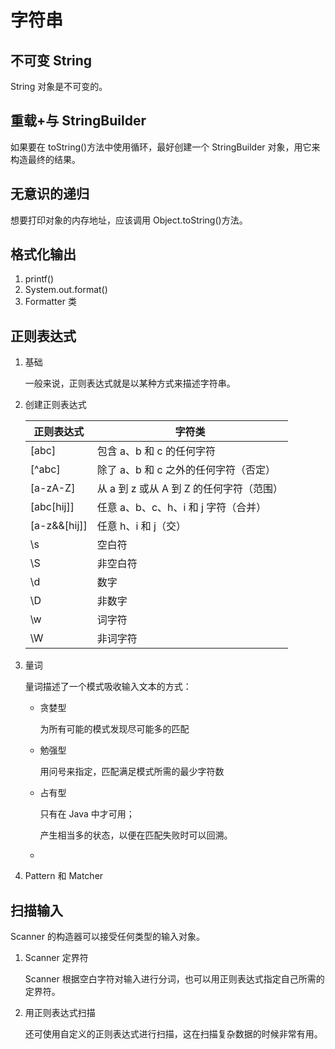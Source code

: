 # 字符串

## 不可变 String

String 对象是不可变的。

## 重载+与 StringBuilder

如果要在 toString()方法中使用循环，最好创建一个 StringBuilder 对象，用它来构造最终的结果。

## 无意识的递归

想要打印对象的内存地址，应该调用 Object.toString()方法。

## 格式化输出

1. printf()
2. System.out.format()
3. Formatter 类

## 正则表达式

1. 基础

    一般来说，正则表达式就是以某种方式来描述字符串。

2. 创建正则表达式

    | 正则表达式   | 字符类                                   |
    | ------------ | ---------------------------------------- |
    | [abc]        | 包含 a、b 和 c 的任何字符                |
    | [^abc]       | 除了 a、b 和 c 之外的任何字符（否定）    |
    | [a-zA-Z]     | 从 a 到 z 或从 A 到 Z 的任何字符（范围） |
    | [abc[hij]]   | 任意 a、b、c、h、i 和 j 字符（合并）     |
    | [a-z&&[hij]] | 任意 h、i 和 j（交）                     |
    | \s           | 空白符                                   |
    | \S           | 非空白符                                 |
    | \d           | 数字                                     |
    | \D           | 非数字                                   |
    | \w           | 词字符                                   |
    | \W           | 非词字符                                 |

3. 量词

    量词描述了一个模式吸收输入文本的方式：

    - 贪婪型

        为所有可能的模式发现尽可能多的匹配

    - 勉强型

        用问号来指定，匹配满足模式所需的最少字符数

    - 占有型

        只有在 Java 中才可用；

        产生相当多的状态，以便在匹配失败时可以回溯。

    -

4. Pattern 和 Matcher

## 扫描输入

Scanner 的构造器可以接受任何类型的输入对象。

1. Scanner 定界符

    Scanner 根据空白字符对输入进行分词，也可以用正则表达式指定自己所需的定界符。

2. 用正则表达式扫描

    还可使用自定义的正则表达式进行扫描，这在扫描复杂数据的时候非常有用。
